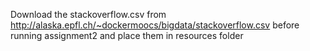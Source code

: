 Download the stackoverflow.csv from http://alaska.epfl.ch/~dockermoocs/bigdata/stackoverflow.csv before running assignment2 and place them in resources folder